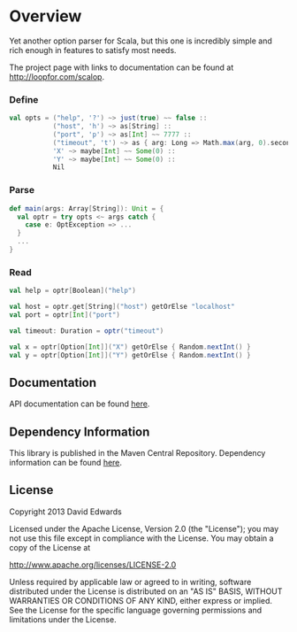 # Overview
Yet another option parser for Scala, but this one is incredibly simple and rich enough in features to satisfy most needs.

The project page with links to documentation can be found at <http://loopfor.com/scalop>.

### Define
```scala
val opts = ("help", '?') ~> just(true) ~~ false ::
           ("host", 'h') ~> as[String] ::
           ("port", 'p') ~> as[Int] ~~ 7777 ::
           ("timeout", 't') ~> as { arg: Long => Math.max(arg, 0).seconds } ~~ Duration.Inf ::
           'X' ~> maybe[Int] ~~ Some(0) ::
           'Y' ~> maybe[Int] ~~ Some(0) ::
           Nil
```

### Parse
```scala
def main(args: Array[String]): Unit = {
  val optr = try opts <~ args catch {
    case e: OptException => ...
  }
  ...
}
```

### Read
```scala
val help = optr[Boolean]("help")

val host = optr.get[String]("host") getOrElse "localhost"
val port = optr[Int]("port")

val timeout: Duration = optr("timeout")

val x = optr[Option[Int]]("X") getOrElse { Random.nextInt() }
val y = optr[Option[Int]]("Y") getOrElse { Random.nextInt() }
```

## Documentation
API documentation can be found [here](http://www.loopfor.com/scalop/api/2.0/index.html).

## Dependency Information
This library is published in the Maven Central Repository. Dependency information can be found [here](http://search.maven.org/#artifactdetails%7Ccom.loopfor.scalop%7Cscalop_2.11%7C2.0%7Cjar).

## License
Copyright 2013 David Edwards

Licensed under the Apache License, Version 2.0 (the "License");
you may not use this file except in compliance with the License.
You may obtain a copy of the License at

http://www.apache.org/licenses/LICENSE-2.0

Unless required by applicable law or agreed to in writing, software
distributed under the License is distributed on an "AS IS" BASIS,
WITHOUT WARRANTIES OR CONDITIONS OF ANY KIND, either express or implied.
See the License for the specific language governing permissions and
limitations under the License.
